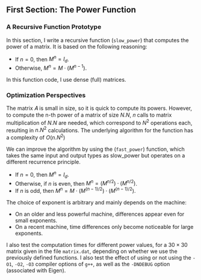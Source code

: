 ## First Section: The Power Function

### A Recursive Function Prototype

In this section, I write a recursive function (`slow_power`) that computes the power of a matrix. It is based on the following reasoning:
- If $n = 0$, then $M^n = I_d$.
- Otherwise, $M^n = M \cdot (M^{n-1})$.

In this function code, I use dense (full) matrices.

### Optimization Perspectives
The matrix 𝐴 is small in size, so it is quick to compute its powers. However, to compute the n-th power of a matrix of size $N . N$,
𝑛 calls to matrix multiplication of $N . N$ are needed, which correspond to $N^2$ operations each, resulting in $n . N^2$ calculations. 
The underlying algorithm for the function has a complexity of $O(n . N^2)$ 

We can improve the algorithm by using the (`fast_power`) function, which takes the same input and output types as slow_power but operates on a different recurrence principle. 

- If $n = 0$, then $M^n = I_d$.
- Otherwise, if $n$ is even, then $M^n = (M^{n/2}) \cdot (M^{n/2})$.
- If $n$ is odd, then $M^n = M \cdot (M^{(n-1)/2}) \cdot (M^{(n-1)/2})$.

The choice of exponent is arbitrary and mainly depends on the machine:
- On an older and less powerful machine, differences appear even for small exponents.
- On a recent machine, time differences only become noticeable for large exponents.

I also test the computation times for different power values, for a $30 \times 30$ matrix given in the file `matrix.dat`, depending on whether we use the previously defined functions. I also test the effect of using or not using the `-O1`, `-O2`, `-O3` compiler options of `g++`, as well as the `-DNDEBUG` option (associated with Eigen).
